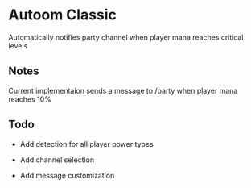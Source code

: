 # Autoom Classic 

Automatically notifies party channel when player mana reaches critical levels


## Notes 
Current implementaion sends a message to /party when player mana reaches 10% 


## Todo 

* Add detection for all player power types

* Add channel selection

* Add message customization
